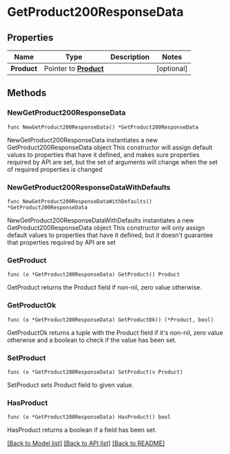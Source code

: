 # GetProduct200ResponseData

## Properties

Name | Type | Description | Notes
------------ | ------------- | ------------- | -------------
**Product** | Pointer to [**Product**](Product.md) |  | [optional] 

## Methods

### NewGetProduct200ResponseData

`func NewGetProduct200ResponseData() *GetProduct200ResponseData`

NewGetProduct200ResponseData instantiates a new GetProduct200ResponseData object
This constructor will assign default values to properties that have it defined,
and makes sure properties required by API are set, but the set of arguments
will change when the set of required properties is changed

### NewGetProduct200ResponseDataWithDefaults

`func NewGetProduct200ResponseDataWithDefaults() *GetProduct200ResponseData`

NewGetProduct200ResponseDataWithDefaults instantiates a new GetProduct200ResponseData object
This constructor will only assign default values to properties that have it defined,
but it doesn't guarantee that properties required by API are set

### GetProduct

`func (o *GetProduct200ResponseData) GetProduct() Product`

GetProduct returns the Product field if non-nil, zero value otherwise.

### GetProductOk

`func (o *GetProduct200ResponseData) GetProductOk() (*Product, bool)`

GetProductOk returns a tuple with the Product field if it's non-nil, zero value otherwise
and a boolean to check if the value has been set.

### SetProduct

`func (o *GetProduct200ResponseData) SetProduct(v Product)`

SetProduct sets Product field to given value.

### HasProduct

`func (o *GetProduct200ResponseData) HasProduct() bool`

HasProduct returns a boolean if a field has been set.


[[Back to Model list]](../README.md#documentation-for-models) [[Back to API list]](../README.md#documentation-for-api-endpoints) [[Back to README]](../README.md)


